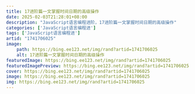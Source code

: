```yaml
---
title: 17进阶篇一文掌握时间日期的高级操作
date: 2025-02-03T21:28:01+08:00
description: "JavaScript语言编程进阶，17进阶篇一文掌握时间日期的高级操作"
categories: ['JavaScript语言编程进']
tags: ['JavaScript语言编程进']
artid: "1741706025"
image:
    path: https://bing.ee123.net/img/rand?artid=1741706025
    alt: 17进阶篇一文掌握时间日期的高级操作
featuredImage: https://bing.ee123.net/img/rand?artid=1741706025
featuredImagePreview: https://bing.ee123.net/img/rand?artid=1741706025
cover: https://bing.ee123.net/img/rand?artid=1741706025
image: https://bing.ee123.net/img/rand?artid=1741706025
img: https://bing.ee123.net/img/rand?artid=1741706025
---
```


